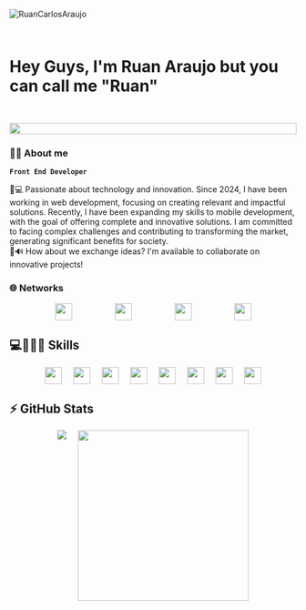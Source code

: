 <p align="left"><img src="https://komarev.com/ghpvc/?username=RuanCarlosAraujo" alt="RuanCarlosAraujo" /></p>

# <div style="display: flex; justify-content: center; gap: 20px; flex-wrap: wrap;"><p>Hey Guys, I'm Ruan Araujo but you can call me "Ruan"</p><img src=https://media4.giphy.com/media/v1.Y2lkPTc5MGI3NjExOTV2ZTk3d2U3ZWtoMHVlaDRiY2x4YTdwNmY5cmRrbG43N3lzcHBhMSZlcD12MV9pbnRlcm5hbF9naWZfYnlfaWQmY3Q9Zw/huhbh7DzQOD6f3eVLt/giphy.gif width="100%"></div>


### 👦🏽 <b> About me </b> 

**`Front End Developer`**
<p>
📖💻 Passionate about technology and innovation. Since 2024, I have been working in web development, focusing on creating relevant and impactful solutions. Recently, I have been expanding my skills to mobile development, with the goal of offering complete and innovative solutions. I am committed to facing complex challenges and contributing to transforming the market, generating significant benefits for society.

<br>
📩🔊 How about we exchange ideas?  I'm available to collaborate on innovative projects!
</p>

### 🌐 Networks
<div style="display: flex; justify-content: center; gap: 10px 75px; flex-wrap: wrap;">
    <a href="mailto:rcads77@gmail.com"><img src="https://img.shields.io/badge/Gmail-D14836?style=for-the-badge&logo=gmail&logoColor=white" style="height: 30px;"></a>
    <a href="https://www.linkedin.com/in/ruan-araujo-1b696a321/"><img src="https://img.shields.io/badge/linkedin-%230077B5.svg?style=for-the-badge&logo=linkedin&logoColor=white" style="height: 30px;"></a>
    <a href="https://www.instagram.com/ruan_cads/"><img src="https://img.shields.io/badge/Instagram-%23E4405F.svg?style=for-the-badge&logo=Instagram&logoColor=white" style="height: 30px;"></a>
    <img src="https://img.shields.io/badge/Discord-%235865F2.svg?style=for-the-badge&logo=discord&logoColor=white" style="height: 30px;">
</div>

## 💻🧑🏽‍💻 Skills
<div style="display: flex; justify-content: center; gap: 10px 20px; flex-wrap: wrap;">
    <img src="https://img.shields.io/badge/react-%2320232a.svg?style=for-the-badge&logo=react&logoColor=%2361DAFB" height="30px">
    <img src="https://img.shields.io/badge/mysql-%2300f.svg?style=for-the-badge&logo=mysql&logoColor=white" height="30px">
    <img src="https://img.shields.io/badge/node.js-6DA55F?style=for-the-badge&logo=node.js&logoColor=white" height="30px">
    <img src="https://img.shields.io/badge/figma-%23F24E1E.svg?style=for-the-badge&logo=figma&logoColor=white" height="30px">
    <img src="https://img.shields.io/badge/Visual%20Studio%20Code-0078d7.svg?style=for-the-badge&logo=visual-studio-code&logoColor=white" height="30px">
    <img src="https://img.shields.io/badge/Windows-0078D6?style=for-the-badge&logo=windows&logoColor=white" height="30px">
    <img src="https://img.shields.io/badge/git-%23F05033.svg?style=for-the-badge&logo=git&logoColor=white" height="30px">
    <img src="https://img.shields.io/badge/github-%23121011.svg?style=for-the-badge&logo=github&logoColor=white" height="30px">
</div>

## ⚡ GitHub Stats
<div style="display: flex; justify-content: center; gap: 10px 20px; flex-wrap: wrap;">
    <img src="https://github-readme-stats.vercel.app/api?username=RuanCarlosAraujo&theme=midnight-purple&show_icons=true">
    <img src="https://github-readme-stats.vercel.app/api/top-langs/?username=RuanCarlosAraujo&theme=midnight-purple&hide=TeX&layout=compact&langs_count=8" width="300px">
</div>
</div>
